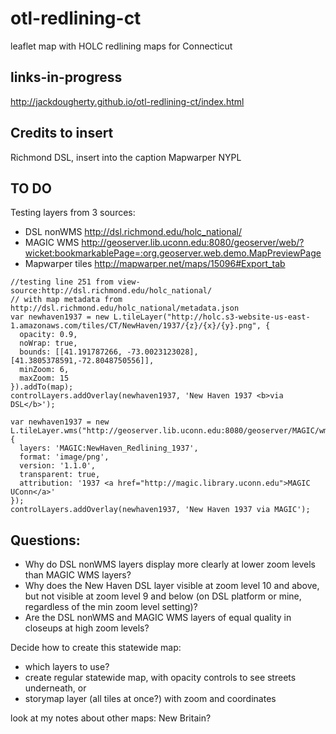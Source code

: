 # otl-redlining-ct
leaflet map with HOLC redlining maps for Connecticut

## links-in-progress

http://jackdougherty.github.io/otl-redlining-ct/index.html

## Credits to insert
Richmond DSL, insert into the caption
Mapwarper NYPL

## TO DO

Testing layers from 3 sources:
- DSL nonWMS http://dsl.richmond.edu/holc_national/
- MAGIC WMS http://geoserver.lib.uconn.edu:8080/geoserver/web/?wicket:bookmarkablePage=:org.geoserver.web.demo.MapPreviewPage
- Mapwarper tiles http://mapwarper.net/maps/15096#Export_tab

```
//testing line 251 from view-source:http://dsl.richmond.edu/holc_national/
// with map metadata from http://dsl.richmond.edu/holc_national/metadata.json
var newhaven1937 = new L.tileLayer("http://holc.s3-website-us-east-1.amazonaws.com/tiles/CT/NewHaven/1937/{z}/{x}/{y}.png", {
  opacity: 0.9,
  noWrap: true,
  bounds: [[41.191787266, -73.0023123028],[41.3805378591,-72.8048750556]],
  minZoom: 6,
  maxZoom: 15
}).addTo(map);
controlLayers.addOverlay(newhaven1937, 'New Haven 1937 <b>via DSL</b>');

var newhaven1937 = new L.tileLayer.wms("http://geoserver.lib.uconn.edu:8080/geoserver/MAGIC/wms?", {
  layers: 'MAGIC:NewHaven_Redlining_1937',
  format: 'image/png',
  version: '1.1.0',
  transparent: true,
  attribution: '1937 <a href="http://magic.library.uconn.edu">MAGIC UConn</a>'
});
controlLayers.addOverlay(newhaven1937, 'New Haven 1937 via MAGIC');
```

## Questions:

- Why do DSL nonWMS layers display more clearly at lower zoom levels than MAGIC WMS layers?
- Why does the New Haven DSL layer visible at zoom level 10 and above, but not visible at zoom level 9 and below (on DSL platform or mine, regardless of the min zoom level setting)?
- Are the DSL nonWMS and MAGIC WMS layers of equal quality in closeups at high zoom levels?


Decide how to create this statewide map:
- which layers to use?
- create regular statewide map, with opacity controls to see streets underneath, or
- storymap layer (all tiles at once?) with zoom and coordinates

look at my notes about other maps: New Britain?
